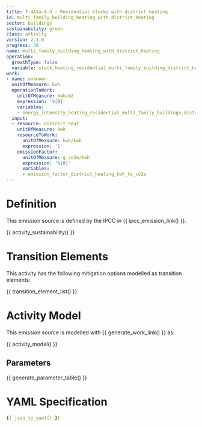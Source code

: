```yaml
---
title: T-4A1a-A-3 - Residential blocks with district heating
id: multi_family_building_heating_with_district_heating
sector: buildings
sustainability: green
class: activity
version: 2.1.0
progress: 50
name: multi_family_building_heating_with_district_heating
operation:
  growthType: false
  variable: stock_heating_residential_multi_family_building_district_heating
work:
- name: unknown
  unitOfMeasure: kwh
  operationToWork:
    unitOfMeasure: kwh/m2
    expression: '%[0]'
    variables:
    - energy_intensity_heating_residential_multi_family_buildings_district_heating
  input:
  - resource: district_heat
    unitOfMeasure: kwh
    resourceToWork:
      unitOfMeasure: kwh/kwh
      expression: '1'
    emissionFactor:
      unitOfMeasure: g_co2e/kwh
      expression: '%[0]'
      variables:
      - emission_factor_district_heating_kwh_to_co2e
---
```

# Definition
This emission source is defined by the IPCC in {{ ipcc_emission_link() }}.


{{ activity_sustainability() }}

# Transition Elements

This activity has the following mitigation options modelled as transition elements:

{{ transition_element_list() }}

# Activity Model
This emission source is modelled with {{ generate_work_link() }} as:

{{ activity_model() }}


## Parameters

{{ generate_parameter_table() }}

# YAML Specification

```yaml
{{ json_to_yaml() }}
```
